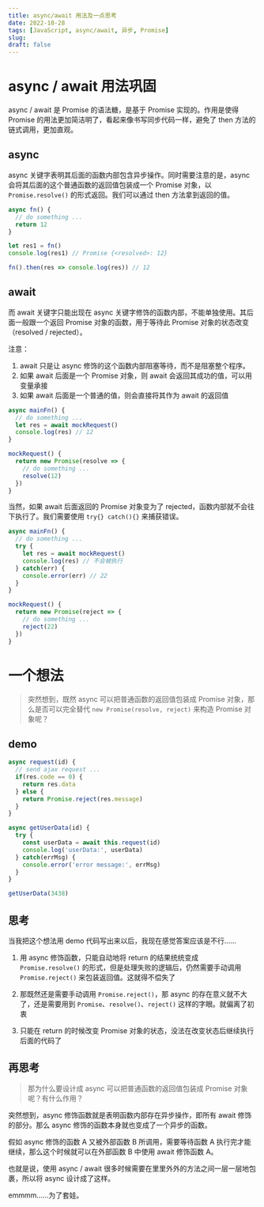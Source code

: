 ```yaml
---
title: async/await 用法及一点思考
date: 2022-10-28
tags: [JavaScript, async/await, 异步, Promise]
slug: 
draft: false
---
```


# async / await 用法巩固

async / await 是 Promise 的语法糖，是基于 Promise 实现的。作用是使得 Promise 的用法更加简洁明了，看起来像书写同步代码一样，避免了 then 方法的链式调用，更加直观。

## async

async 关键字表明其后面的函数内部包含异步操作。同时需要注意的是，async 会将其后面的这个普通函数的返回值包装成一个 Promise 对象，以 `Promise.resolve()` 的形式返回。我们可以通过 then 方法拿到返回的值。

```js
async fn() {
  // do something ...
  return 12
}

let res1 = fn()
console.log(res1) // Promise {<resolved>: 12}

fn().then(res => console.log(res)) // 12
```

## await

而 await 关键字只能出现在 async 关键字修饰的函数内部，不能单独使用。其后面一般跟一个返回 Promise 对象的函数，用于等待此 Promise 对象的状态改变（resolved / rejected）。

注意：

1. await 只是让 async 修饰的这个函数内部阻塞等待，而不是阻塞整个程序。
2. 如果 await 后面是一个 Promise 对象，则 await 会返回其成功的值，可以用变量承接
3. 如果 await 后面是一个普通的值，则会直接将其作为 await 的返回值

```js
async mainFn() {
  // do something ...
  let res = await mockRequest()
  console.log(res) // 12
}

mockRequest() {
  return new Promise(resolve => {
    // do something ...
    resolve(12)
  })
}
```

当然，如果 await 后面返回的 Promise 对象变为了 rejected，函数内部就不会往下执行了。我们需要使用 `try{} catch(){}` 来捕获错误。

```js
async mainFn() {
  // do something ...
  try {
    let res = await mockRequest()
    console.log(res) // 不会被执行
  } catch(err) {
    console.error(err) // 22
  }
}

mockRequest() {
  return new Promise(reject => {
    // do something ...
    reject(22)
  })
}
```

# 一个想法

> 突然想到，既然 async 可以把普通函数的返回值包装成 Promise 对象，那么是否可以完全替代 `new Promise(resolve, reject)` 来构造 Promise 对象呢？

## demo

```js
async request(id) {
  // send ajax request ...
  if(res.code == 0) {
    return res.data
  } else {
    return Promise.reject(res.message)
  }
}

async getUserData(id) {
  try {
    const userData = await this.request(id)
    console.log('userData:', userData)
  } catch(errMsg) {
    console.error('error message:', errMsg)
  }
}

getUserData(3438)
```

## 思考

当我把这个想法用 demo 代码写出来以后，我现在感觉答案应该是不行……

1. 用 async 修饰函数，只能自动地将 return 的结果统统变成 `Promise.resolve()` 的形式，但是处理失败的逻辑后，仍然需要手动调用 `Promise.reject()` 来包装返回值。这就得不偿失了
2. 那既然还是需要手动调用 `Promise.reject()`，那 async 的存在意义就不大了，还是需要用到 `Promise`、`resolve()`、`reject()` 这样的字眼。就偏离了初衷

3. 只能在 return 的时候改变 Promise 对象的状态，没法在改变状态后继续执行后面的代码了

## 再思考

> 那为什么要设计成 async 可以把普通函数的返回值包装成 Promise 对象呢？有什么作用？

突然想到，async 修饰函数就是表明函数内部存在异步操作，即所有 await 修饰的部分。那么 async 修饰的函数本身就也变成了一个异步的函数。

假如 async 修饰的函数 A 又被外部函数 B 所调用，需要等待函数 A 执行完才能继续，那么这个时候就可以在外部函数 B 中使用 await 修饰函数 A。

也就是说，使用 async / await 很多时候需要在里里外外的方法之间一层一层地包裹，所以将 async 设计成了这样。

emmmm……为了套娃。

